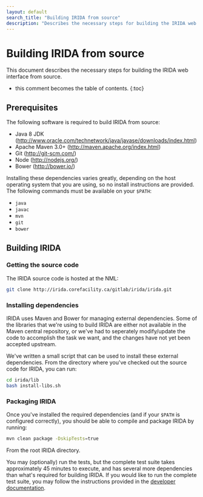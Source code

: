 ```yaml
---
layout: default
search_title: "Building IRIDA from source"
description: "Describes the necessary steps for building the IRIDA web interface from source."
---
```


Building IRIDA from source
==========================

This document describes the necessary steps for building the IRIDA web interface from source.

* this comment becomes the table of contents.
{:toc}

Prerequisites
-------------

The following software is required to build IRIDA from source:

* Java 8 JDK (http://www.oracle.com/technetwork/java/javase/downloads/index.html)
* Apache Maven 3.0+ (http://maven.apache.org/index.html)
* Git (http://git-scm.com/)
* Node (http://nodejs.org/)
* Bower (http://bower.io/)

Installing these dependencies varies greatly, depending on the host operating system that you are using, so no install instructions are provided. The following commands must be available on your `$PATH`:

* `java`
* `javac`
* `mvn`
* `git`
* `bower`

Building IRIDA
--------------

### Getting the source code

The IRIDA source code is hosted at the NML:

```bash
git clone http://irida.corefacility.ca/gitlab/irida/irida.git
```

### Installing dependencies

IRIDA uses Maven and Bower for managing external dependencies. Some of the libraries that we're using to build IRIDA are either not available in the Maven central repository, or we've had to seperately modify/update the code to accomplish the task we want, and the changes have not yet been accepted upstream.

We've written a small script that can be used to install these external dependencies. From the directory where you've checked out the source code for IRIDA, you can run:

```bash
cd irida/lib
bash install-libs.sh
```

### Packaging IRIDA
Once you've installed the required dependencies (and if your `$PATH` is configured correctly), you should be able to compile and package IRIDA by running:

```bash
mvn clean package -DskipTests=true
```

From the root IRIDA directory.

You may (optionally) run the tests, but the complete test suite takes approximately 45 minutes to execute, and has several more dependencies than what's required for building IRIDA. If you would like to run the complete test suite, you may follow the instructions provided in the [developer documentation](../../../developer/setup).
